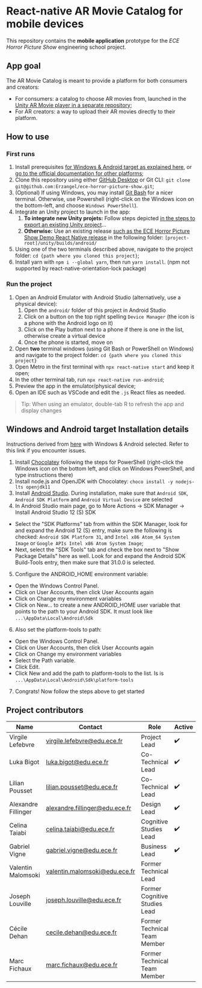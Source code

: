 # React-native AR Movie Catalog for mobile devices

This repository contains the **mobile application** prototype for the *ECE Horror Picture Show* engineering school project.

## App goal

The AR Movie Catalog is meant to provide a platform for both consumers and creators:

- For consumers: a catalog to choose AR movies from, launched in the [Unity AR Movie player in a separate repository](https://github.com/Erzangel/ece-horror-picture-show);
- For AR creators: a way to upload their AR movies directly to their platform.

## How to use

### First runs

1. Install prerequisites [for Windows & Android target as explained here](#windows-and-android-target-installation-details), or [go to the official documentation for other platforms](https://reactnative.dev/docs/environment-setup);
2. Clone this repository using either [GitHub Desktop](https://desktop.github.com/) or Git CLI: `git clone git@github.com:Erzangel/ece-horror-picture-show.git`;
3. (Optional) If using Windows, you may install [Git Bash](https://git-scm.com/downloads) for a nicer terminal. Otherwise, use Powershell (right-click on the Windows icon on the bottom-left, and choose `Windows PowerShell`).
4. Integrate an Unity project to launch in the app:
   1. **To integrate new Unity projets:** Follow steps depicted [in the steps to export an existing Unity project](./docs/dev/integrating-unity.md)...
   2. **Otherwise:** Use an existing release [such as the ECE Horror Picture Show Demo React Native release](https://github.com/Erzangel/ece-horror-picture-show) in the following folder: `[project-root]/unity/builds/android/`
5. Using one of the two terminals described above, navigate to the project folder: `cd {path where you cloned this project}`;
6. Install yarn with `npm i --global yarn`, then run `yarn install`. (npm not supported by react-native-orientation-lock package)

### Run the project

1. Open an Android Emulator with Android Studio (alternatively, use a physical device):
   1. Open the `android/` folder of this project in Android Studio
   2. Click on a button on the top right spelling `Device Manager` (the icon is a phone with the Android logo on it)
   3. Click on the Play button next to a phone if there is one in the list, otherwise create a virtual device
   4. Once the phone is started, move on
2. Open **two** terminal windows (using Git Bash or PowerShell on Windows) and navigate to the project folder: `cd {path where you cloned this project}`
3. Open Metro in the first terminal with `npx react-native start` and keep it open;
4. In the other terminal tab, run `npx react-native run-android`;
5. Preview the app in the emulator/physical device;
6. Open an IDE such as VSCode and edit the `.js` React files as needed.

> Tip: When using an emulator, double-tab R to refresh the app and display changes

## Windows and Android target Installation details

Instructions derived from [here](https://reactnative.dev/docs/environment-setup) with Windows & Android selected. Refer to this link if you encounter issues.

1. Install [Chocolatey](https://chocolatey.org/install) following the steps for PowerShell (right-click the Windows icon on the bottom left, and click on Windows PowerShell, and type instructions there)
2. Install node.js and OpenJDK with Chocolatey: `choco install -y nodejs-lts openjdk11`
3. Install [Android Studio](https://developer.android.com/studio/index.html). During installation, make sure that `Android SDK`, `Android SDK Platform` and `Android Virtual Device` are selected
4. In Android Studio main page, go to More Actions -> SDK Manager -> Install Android Studio 12 (S) SDK
  - Select the "SDK Platforms" tab from within the SDK Manager, look for and expand the Android 12 (S) entry, make sure the following is checked: `Android SDK Platform 31`, and `Intel x86 Atom_64 System Image` or `Google APIs Intel x86 Atom System Image`;
  - Next, select the "SDK Tools" tab and check the box next to "Show Package Details" here as well. Look for and expand the Android SDK Build-Tools entry, then make sure that 31.0.0 is selected.
5. Configure the ANDROID_HOME environment variable:
  - Open the Windows Control Panel.
  - Click on User Accounts, then click User Accounts again
  - Click on Change my environment variables
  - Click on New... to create a new ANDROID_HOME user variable that points to the path to your Android SDK. It must look like `...\AppData\Local\Android\Sdk`
6. Also set the platform-tools to path:
  - Open the Windows Control Panel.
  - Click on User Accounts, then click User Accounts again
  - Click on Change my environment variables
  - Select the Path variable.
  - Click Edit.
  - Click New and add the path to platform-tools to the list. Is is `...\AppData\Local\Android\Sdk\platform-tools`
7. Congrats! Now follow the steps above to get started

## Project contributors

| Name                 | Contact                         | Role                          | Active             |
| -------------------- | ------------------------------- | ----------------------------- | ------------------ |
| Virgile Lefebvre     | virgile.lefebvre@edu.ece.fr     |  Project Lead                 | :heavy_check_mark: |
| Luka Bigot           | luka.bigot@edu.ece.fr           |  Co-Technical Lead            | :heavy_check_mark: |
| Lilian Pousset       | lilian.pousset@edu.ece.fr       | Co-Technical Lead             | :heavy_check_mark: |
| Alexandre Fillinger  |  alexandre.fillinger@edu.ece.fr | Design Lead                   | :heavy_check_mark: |
| Celina Taiabi        | celina.taiabi@edu.ece.fr        | Cognitive Studies Lead        | :heavy_check_mark: |
| Gabriel Vigne        |  gabriel.vigne@edu.ece.fr       | Business Lead                 | :heavy_check_mark: |
| Valentin Malomsoki   | valentin.malomsoki@edu.ece.fr   | Former Technical Lead         |    |
| Joseph Louville      | joseph.louville@edu.ece.fr      | Former Cognitive Studies Lead |    |
| Cécile Dehan         | cecile.dehan@edu.ece.fr         | Former Technical Team Member  |    |
| Marc Fichaux         | marc.fichaux@edu.ece.fr         | Former Technical Team Member  |    |
